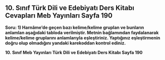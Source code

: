 ## 10. Sınıf Türk Dili ve Edebiyatı Ders Kitabı Cevapları Meb Yayınları Sayfa 190

**Soru: 1) Harnâme’de geçen bazı kelime/kelime gruplan ve bunların anlamlan aşağıdaki tabloda verilmiştir. Metnin bağlamından faydalanarak kelime/kelime gruplarını anlamlarıyla eşleştiriniz. Yaptığınız eşleştirmenin doğru olup olmadığını yandaki karekoddan kontrol ediniz.**

**10. Sınıf Meb Yayınları Türk Dili ve Edebiyatı Ders Kitabı Sayfa 190**
